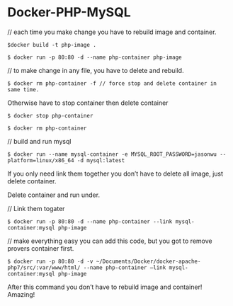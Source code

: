 # **Docker-PHP-MySQL**





// each time you make change you have to rebuild image and container.

`$docker build -t php-image .`



`$ docker run -p 80:80 -d --name php-container php-image`



// to make change in any file, you have to delete and rebuild.

`$ docker rm php-container -f // force stop and delete container in same time.`



Otherwise have to stop container then delete container

`$ docker stop php-container`

`$ docker rm php-container`

// build and run mysql

`$ docker run --name mysql-container -e MYSQL_ROOT_PASSWORD=jasonwu --platform=linux/x86_64 -d mysql:latest`



If you only need link them together you don’t have to delete all image, just delete container.

Delete container and run under.



// Link them togater

`$ docker run -p 80:80 -d --name php-container --link mysql-container:mysql php-image`



// make everything easy you can add this code, but you got to remove provers container first. 

`$ docker run -p 80:80 -d -v ~/Documents/Docker/docker-apache-php7/src/:var/www/html/ --name php-container —link mysql-container:mysql php-image`



After this command you don’t have to rebuild image and container! Amazing!